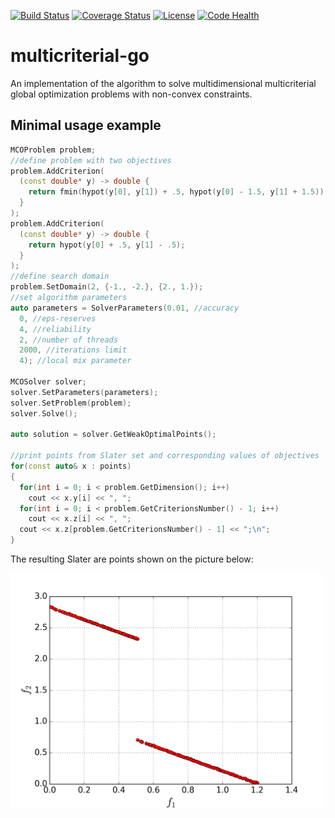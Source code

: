 [![Build Status](https://travis-ci.org/sovrasov/multicriterial-go.svg?branch=master)](https://travis-ci.org/sovrasov/multicriterial-go)
[![Coverage Status](https://coveralls.io/repos/github/sovrasov/multicriterial-go/badge.svg?branch=master)](https://coveralls.io/github/sovrasov/multicriterial-go?branch=master)
[![License](https://img.shields.io/badge/license-%20MIT-blue.svg)](../master/LICENSE)
[![Code Health](https://landscape.io/github/sovrasov/multicriterial-go/master/landscape.svg?style=flat)](https://landscape.io/github/sovrasov/multicriterial-go/master)
# multicriterial-go
An implementation of the algorithm to solve multidimensional multicriterial global optimization problems with non-convex constraints.
## Minimal usage example
```c++
MCOProblem problem;
//define problem with two objectives
problem.AddCriterion(
  (const double* y) -> double {
    return fmin(hypot(y[0], y[1]) + .5, hypot(y[0] - 1.5, y[1] + 1.5));
  }
);
problem.AddCriterion(
  (const double* y) -> double {
    return hypot(y[0] + .5, y[1] - .5);
  }
);
//define search domain
problem.SetDomain(2, {-1., -2.}, {2., 1.});
//set algorithm parameters
auto parameters = SolverParameters(0.01, //accuracy
  0, //eps-reserves
  4, //reliability
  2, //number of threads
  2000, //iterations limit
  4); //local mix parameter

MCOSolver solver;
solver.SetParameters(parameters);
solver.SetProblem(problem);
solver.Solve();

auto solution = solver.GetWeakOptimalPoints();

//print points from Slater set and corresponding values of objectives
for(const auto& x : points)
{
  for(int i = 0; i < problem.GetDimension(); i++)
    cout << x.y[i] << ", ";
  for(int i = 0; i < problem.GetCriterionsNumber() - 1; i++)
    cout << x.z[i] << ", ";
  cout << x.z[problem.GetCriterionsNumber() - 1] << ";\n";
}
```

The resulting Slater are points shown on the picture below:


<img src="./pics/strongin.png" width="500"/>

